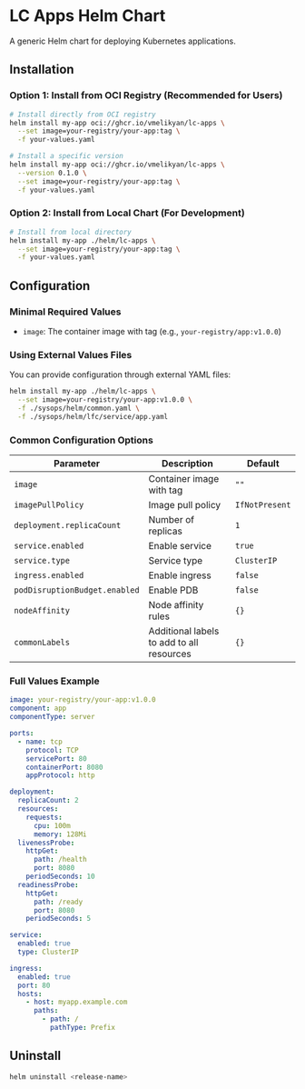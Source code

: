 # LC Apps Helm Chart

A generic Helm chart for deploying Kubernetes applications.

## Installation

### Option 1: Install from OCI Registry (Recommended for Users)

```bash
# Install directly from OCI registry
helm install my-app oci://ghcr.io/vmelikyan/lc-apps \
  --set image=your-registry/your-app:tag \
  -f your-values.yaml

# Install a specific version
helm install my-app oci://ghcr.io/vmelikyan/lc-apps \
  --version 0.1.0 \
  --set image=your-registry/your-app:tag \
  -f your-values.yaml
```

### Option 2: Install from Local Chart (For Development)

```bash
# Install from local directory
helm install my-app ./helm/lc-apps \
  --set image=your-registry/your-app:tag \
  -f your-values.yaml
```

## Configuration

### Minimal Required Values

- `image`: The container image with tag (e.g., `your-registry/app:v1.0.0`)

### Using External Values Files

You can provide configuration through external YAML files:

```bash
helm install my-app ./helm/lc-apps \
  --set image=your-registry/your-app:v1.0.0 \
  -f ./sysops/helm/common.yaml \
  -f ./sysops/helm/lfc/service/app.yaml
```

### Common Configuration Options

| Parameter | Description | Default |
|-----------|-------------|---------|
| `image` | Container image with tag | `""` |
| `imagePullPolicy` | Image pull policy | `IfNotPresent` |
| `deployment.replicaCount` | Number of replicas | `1` |
| `service.enabled` | Enable service | `true` |
| `service.type` | Service type | `ClusterIP` |
| `ingress.enabled` | Enable ingress | `false` |
| `podDisruptionBudget.enabled` | Enable PDB | `false` |
| `nodeAffinity` | Node affinity rules | `{}` |
| `commonLabels` | Additional labels to add to all resources | `{}` |

### Full Values Example

```yaml
image: your-registry/your-app:v1.0.0
component: app
componentType: server

ports:
  - name: tcp
    protocol: TCP
    servicePort: 80
    containerPort: 8080
    appProtocol: http

deployment:
  replicaCount: 2
  resources:
    requests:
      cpu: 100m
      memory: 128Mi
  livenessProbe:
    httpGet:
      path: /health
      port: 8080
    periodSeconds: 10
  readinessProbe:
    httpGet:
      path: /ready
      port: 8080
    periodSeconds: 5

service:
  enabled: true
  type: ClusterIP

ingress:
  enabled: true
  port: 80
  hosts:
    - host: myapp.example.com
      paths:
        - path: /
          pathType: Prefix
```

## Uninstall

```bash
helm uninstall <release-name>
``` 